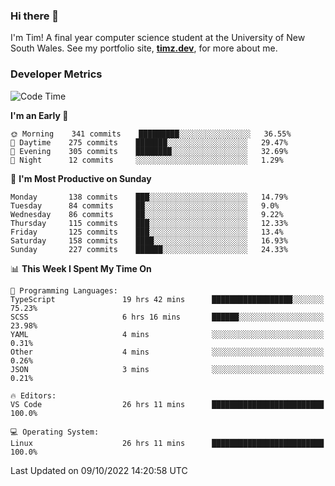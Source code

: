 ### Hi there 👋

I'm Tim! A final year computer science student at the University of New South
Wales. See my portfolio site, <strong><a href="https://timz.dev">timz.dev</a></strong>,
for more about me.

### Developer Metrics

<!-- [![Top Languages](https://github-readme-stats.vercel.app/api/wakatime?username=Tymotex&langs_count=5&custom_title=Top%205%20Languages&hide=Other&theme=material-palenight)](https://github.com/anuraghazra/github-readme-stats) -->

<!--START_SECTION:waka-->
![Code Time](http://img.shields.io/badge/Code%20Time-1%2C075%20hrs%2018%20mins-blue)

**I'm an Early 🐤** 

```text
🌞 Morning    341 commits    █████████░░░░░░░░░░░░░░░░   36.55% 
🌆 Daytime    275 commits    ███████░░░░░░░░░░░░░░░░░░   29.47% 
🌃 Evening    305 commits    ████████░░░░░░░░░░░░░░░░░   32.69% 
🌙 Night      12 commits     ░░░░░░░░░░░░░░░░░░░░░░░░░   1.29%

```
📅 **I'm Most Productive on Sunday** 

```text
Monday       138 commits    ███░░░░░░░░░░░░░░░░░░░░░░   14.79% 
Tuesday      84 commits     ██░░░░░░░░░░░░░░░░░░░░░░░   9.0% 
Wednesday    86 commits     ██░░░░░░░░░░░░░░░░░░░░░░░   9.22% 
Thursday     115 commits    ███░░░░░░░░░░░░░░░░░░░░░░   12.33% 
Friday       125 commits    ███░░░░░░░░░░░░░░░░░░░░░░   13.4% 
Saturday     158 commits    ████░░░░░░░░░░░░░░░░░░░░░   16.93% 
Sunday       227 commits    ██████░░░░░░░░░░░░░░░░░░░   24.33%

```


📊 **This Week I Spent My Time On** 

```text
💬 Programming Languages: 
TypeScript               19 hrs 42 mins      ██████████████████░░░░░░░   75.23% 
SCSS                     6 hrs 16 mins       ██████░░░░░░░░░░░░░░░░░░░   23.98% 
YAML                     4 mins              ░░░░░░░░░░░░░░░░░░░░░░░░░   0.31% 
Other                    4 mins              ░░░░░░░░░░░░░░░░░░░░░░░░░   0.26% 
JSON                     3 mins              ░░░░░░░░░░░░░░░░░░░░░░░░░   0.21%

🔥 Editors: 
VS Code                  26 hrs 11 mins      █████████████████████████   100.0%

💻 Operating System: 
Linux                    26 hrs 11 mins      █████████████████████████   100.0%

```


 Last Updated on 09/10/2022 14:20:58 UTC
<!--END_SECTION:waka-->

<!-- [![Tymotex's GitHub stats](https://github-readme-stats.vercel.app/api?username=Tymotex)](https://github.com/anuraghazra/github-readme-stats) -->
